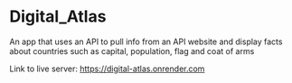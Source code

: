 # Digital_Atlas
 An app that uses an API to pull info from an API website and display facts about countries such as capital, population, flag and coat of arms

 Link to live server: https://digital-atlas.onrender.com

 
